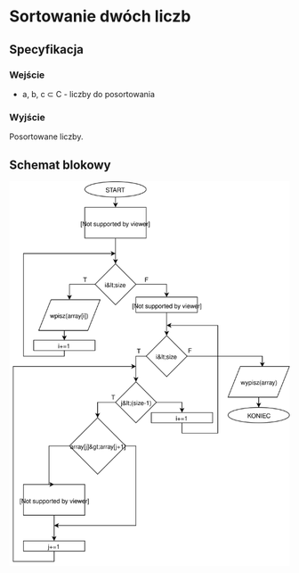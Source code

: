 # Sortowanie dwóch liczb
## Specyfikacja
### Wejście
* a, b, c ⊂ C - liczby do posortowania
### Wyjście
Posortowane liczby.

## Schemat blokowy
![Schemat blokowy](diagram.svg)
